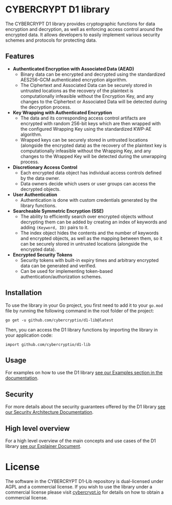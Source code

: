 # CYBERCRYPT D1 library

The CYBERCRYPT D1 library provides cryptographic functions for data encryption and decryption, as well as enforcing access control around the encrypted data. It allows developers to easily implement various security schemes and protocols for protecting data.

## Features

- **Authenticated Encryption with Associated Data (AEAD)**
    - Binary data can be encrypted and decrypted using the standardized AES256-GCM authenticated encryption algorithm.
    - The Ciphertext and Associated Data can be securely stored in untrusted locations as the recovery of the plaintext is computationally infeasible without the Encryption Key, and any changes to the Ciphertext or Associated Data will be detected during the decryption process.
- **Key Wrapping with Authenticated Encryption**
    - The data and its corresponding access control artifacts are encrypted with random 256-bit keys which are then wrapped with the configured Wrapping Key using the standardized KWP-AE algorithm.
    - Wrapped keys can be securely stored in untrusted locations (alongside the encrypted data) as the recovery of the plaintext key is computationally infeasible without the Wrapping Key, and any changes to the Wrapped Key will be detected during the unwrapping process.
- **Discretionary Access Control**
    - Each encrypted data object has individual access controls defined by the data owner.
    - Data owners decide which users or user groups can access the decrypted objects.
- **User Authentication**
    - Authentication is done with custom credentials generated by the library functions.
- **Searcheable Symmetric Encryption (SSE)**
    - The ability to efficiently search over encrypted objects without decrypting them can be added by creating an index of keywords and adding `(Keyword, ID)` pairs to it.
    - The index object hides the contents and the number of keywords and encrypted objects, as well as the mapping between them, so it can be securely stored in untrusted locations (alongside the encrypted data).
- **Encrypted Security Tokens**
    - Security tokens with built-in expiry times and arbitrary encrypted data can be generated and verified.
    - Can be used for implementing token-based authentication/authorization schemes.

## Installation

To use the library in your Go project, you first need to add it to your `go.mod` file by running the following command in the root folder of the project:

```
go get -u github.com/cybercryptio/d1-lib@latest

```

Then, you can access the D1 library functions by importing the library in your application code:

```
import github.com/cybercryptio/d1-lib

```

## Usage

For examples on how to use the D1 library [see our Examples section in the documentation](TODO).

## Security

For more details about the security guarantees offered by the D1 library [see our Security Architecture Documentation](TODO).

## High level overview

For a high level overview of the main concepts and use cases of the D1 library [see our Explainer Document](documentation/explainer.md).

# License

The software in the CYBERCRYPT D1-Lib repository is dual-licensed under AGPL and a commercial license. If you wish to use the library under a commercial license please visit [cybercrypt.io](https://cybercrypt.io/) for details on how to obtain a commercial license.
